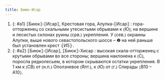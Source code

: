 ```yaml
---
title: Биюк-Исар
---
```


1. {: #a1} ⟦Биюк⟧-⟦Исар⟧, Крестовая гора, Алупка-⟦Исар⟧
: гора-отторженец со скальными утесистыми обрывами к ⦅Ю⦆; на вершине и лесистых склонах руины ⦅срв.⦆ укрепления. У ⦅сев.⦆ окраины Алупки, выше нового севастопольского шоссе – ❷ на ней раньше был установлен крест ⦃И5⦄.
2. {: #a2} ⟦Биюк⟧-⟦Исар⟧, ⟦Биюк⟧-Хисар
: высокая скала-отторженец с крутыми обрывами во все стороны; вершина наклонена к ⦅С⦆, поросла редколесьем, в котором скрываются остатки укрепления. В 1 км к ⦅СВ⦆ от ⦅н.п.⦆ Оползневое ⦅Ялт.⦆, к ⦅Ю⦆ от ⦅г.⦆ Спирады ⦃В10 – А10⦄.
